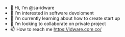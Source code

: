 - 👋 Hi, I’m @sa-idware
- 👀 I’m interested in software devoloment 
- 🌱 I’m currently learning about how to create start up
- 💞️ I’m looking to collaborate on private project
- 📫 How to reach me https://idware.com.co/

<!---
sa-idware/sa-idware is a ✨ special ✨ repository because its `README.md` (this file) appears on your GitHub profile.
You can click the Preview link to take a look at your changes.
--->
